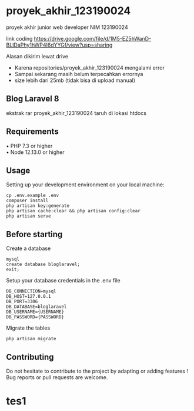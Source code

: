 # proyek_akhir_123190024
proyek akhir junior web developer NIM 123190024

link coding https://drive.google.com/file/d/1M5-EZ5hWanD-BLIDaPhy1hWP4I6dYYGf/view?usp=sharing

Alasan dikirim lewat drive
- Karena repositories/proyek_akhir_123190024 mengalami error
- Sampai sekarang masih belum terpecahkan errornya
- size lebih dari 25mb (tidak bisa di upload manual)

## Blog Laravel 8 

ekstrak rar proyek_akhir_123190024
taruh di lokasi htdocs

## Requirements
•	PHP 7.3 or higher <br>
•	Node 12.13.0 or higher <br>

## Usage <br>
Setting up your development environment on your local machine: <br>
```
cp .env.example .env
composer install
php artisan key:generate
php artisan cache:clear && php artisan config:clear
php artisan serve
```

## Before starting <br>
Create a database <br>
```
mysql
create database bloglaravel;
exit;
```

Setup your database credentials in the .env file <br>
```
DB_CONNECTION=mysql
DB_HOST=127.0.0.1
DB_PORT=3306
DB_DATABASE=bloglaravel
DB_USERNAME={USERNAME}
DB_PASSWORD={PASSWORD}
```

Migrate the tables
```
php artisan migrate
```

## Contributing
Do not hesitate to contribute to the project by adapting or adding features ! Bug reports or pull requests are welcome.
# tes1

